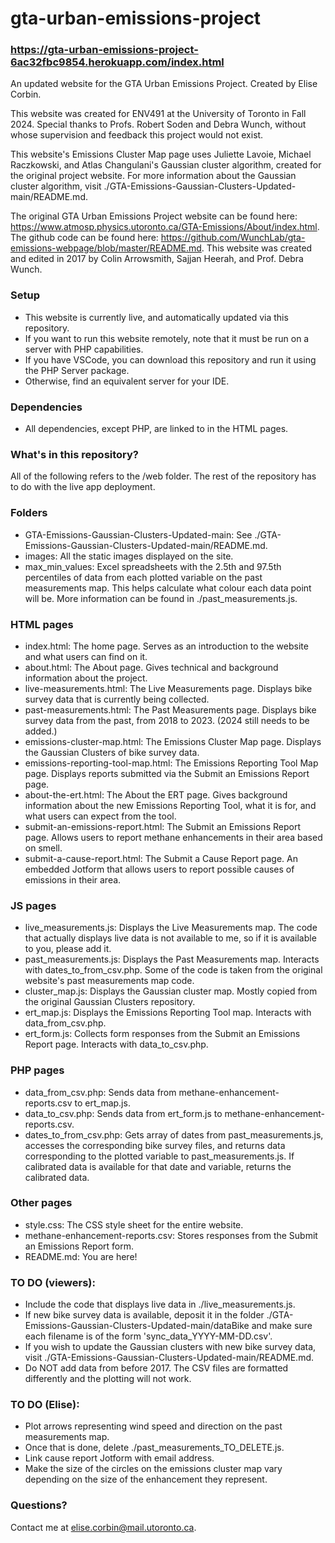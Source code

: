 # gta-urban-emissions-project #
### https://gta-urban-emissions-project-6ac32fbc9854.herokuapp.com/index.html ###

An updated website for the GTA Urban Emissions Project. Created by Elise Corbin.

This website was created for ENV491 at the University of Toronto in Fall 2024. Special thanks to Profs. Robert Soden and Debra Wunch, without whose supervision and feedback this project would not exist.

This website's Emissions Cluster Map page uses Juliette Lavoie, Michael Raczkowski, and Atlas Changulani's Gaussian cluster algorithm, created for the original project website. For more information about the Gaussian cluster algorithm, visit ./GTA-Emissions-Gaussian-Clusters-Updated-main/README.md.

The original GTA Urban Emissions Project website can be found here: https://www.atmosp.physics.utoronto.ca/GTA-Emissions/About/index.html. The github code can be found here: https://github.com/WunchLab/gta-emissions-webpage/blob/master/README.md. This website was created and edited in 2017 by Colin Arrowsmith, Sajjan Heerah, and Prof. Debra Wunch.

### Setup ###
* This website is currently live, and automatically updated via this repository.
* If you want to run this website remotely, note that it must be run on a server with PHP capabilities.
* If you have VSCode, you can download this repository and run it using the PHP Server package.
* Otherwise, find an equivalent server for your IDE.

### Dependencies ###
* All dependencies, except PHP, are linked to in the HTML pages.

### What's in this repository? ###
All of the following refers to the /web folder. The rest of the repository has to do with the live app deployment.
### Folders ###
* GTA-Emissions-Gaussian-Clusters-Updated-main: See ./GTA-Emissions-Gaussian-Clusters-Updated-main/README.md.
* images: All the static images displayed on the site.
* max_min_values: Excel spreadsheets with the 2.5th and 97.5th percentiles of data from each plotted variable on the past measurements map. This helps calculate what colour each data point will be. More information can be found in ./past_measurements.js.
### HTML pages ###
* index.html: The home page. Serves as an introduction to the website and what users can find on it.
* about.html: The About page. Gives technical and background information about the project.
* live-measurements.html: The Live Measurements page. Displays bike survey data that is currently being collected.
* past-measurements.html: The Past Measurements page. Displays bike survey data from the past, from 2018 to 2023. (2024 still needs to be added.)
* emissions-cluster-map.html: The Emissions Cluster Map page. Displays the Gaussian Clusters of bike survey data.
* emissions-reporting-tool-map.html: The Emissions Reporting Tool Map page. Displays reports submitted via the Submit an Emissions Report page.
* about-the-ert.html: The About the ERT page. Gives background information about the new Emissions Reporting Tool, what it is for, and what users can expect from the tool.
* submit-an-emissions-report.html: The Submit an Emissions Report page. Allows users to report methane enhancements in their area based on smell.
* submit-a-cause-report.html: The Submit a Cause Report page. An embedded Jotform that allows users to report possible causes of emissions in their area.
### JS pages ###
* live_measurements.js: Displays the Live Measurements map. The code that actually displays live data is not available to me, so if it is available to you, please add it.
* past_measurements.js: Displays the Past Measurements map. Interacts with dates_to_from_csv.php. Some of the code is taken from the original website's past measurements map code.
* cluster_map.js: Displays the Gaussian cluster map. Mostly copied from the original Gaussian Clusters repository.
* ert_map.js: Displays the Emissions Reporting Tool map. Interacts with data_from_csv.php.
* ert_form.js: Collects form responses from the Submit an Emissions Report page. Interacts with data_to_csv.php.
### PHP pages ###
* data_from_csv.php: Sends data from methane-enhancement-reports.csv to ert_map.js.
* data_to_csv.php: Sends data from ert_form.js to methane-enhancement-reports.csv.
* dates_to_from_csv.php: Gets array of dates from past_measurements.js, accesses the corresponding bike survey files, and returns data corresponding to the plotted variable to past_measurements.js. If calibrated data is available for that date and variable, returns the calibrated data.
### Other pages ###
* style.css: The CSS style sheet for the entire website.
* methane-enhancement-reports.csv: Stores responses from the Submit an Emissions Report form.
* README.md: You are here!

### TO DO (viewers): ###
* Include the code that displays live data in ./live_measurements.js.
* If new bike survey data is available, deposit it in the folder ./GTA-Emissions-Gaussian-Clusters-Updated-main/dataBike and make sure each filename is of the form 'sync_data_YYYY-MM-DD.csv'.
* If you wish to update the Gaussian clusters with new bike survey data, visit ./GTA-Emissions-Gaussian-Clusters-Updated-main/README.md.
* Do NOT add data from before 2017. The CSV files are formatted differently and the plotting will not work.

### TO DO (Elise): ###
* Plot arrows representing wind speed and direction on the past measurements map.
* Once that is done, delete ./past_measurements_TO_DELETE.js.
* Link cause report Jotform with email address.
* Make the size of the circles on the emissions cluster map vary depending on the size of the enhancement they represent.

### Questions? ###
Contact me at elise.corbin@mail.utoronto.ca.

